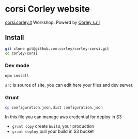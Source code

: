 # corsi Corley website
[corsi.corley.it](http://corsi.corley.it) Workshop.
Powerd by [Corley s.r.l](http://corley.it)

## Install
```bash
git clone git@github.com:corley/corley-corsi.git
cd corley-corsi
```
### Dev mode
```bash
npm install
```
```src``` is source of site, you can edit here your files and dev server.

### Grunt
```bash
cp configuration.json.dist configuration.json
```
In this file you can manage aws credential for deploy in S3

* ``` grunt copy ``` create ```build```, your production
* ``` grunt deploy ``` pull your build in S3 bucket
